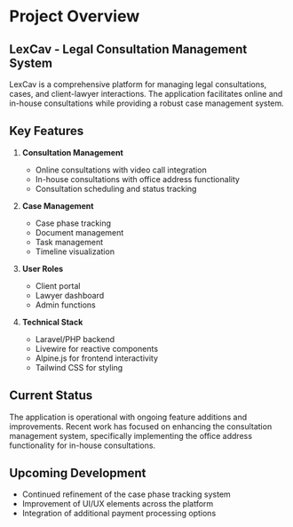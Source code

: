 # Project Overview

## LexCav - Legal Consultation Management System

LexCav is a comprehensive platform for managing legal consultations, cases, and client-lawyer interactions. The application facilitates online and in-house consultations while providing a robust case management system.

## Key Features

1. **Consultation Management**
   - Online consultations with video call integration
   - In-house consultations with office address functionality
   - Consultation scheduling and status tracking

2. **Case Management**
   - Case phase tracking
   - Document management
   - Task management
   - Timeline visualization

3. **User Roles**
   - Client portal
   - Lawyer dashboard
   - Admin functions

4. **Technical Stack**
   - Laravel/PHP backend
   - Livewire for reactive components
   - Alpine.js for frontend interactivity
   - Tailwind CSS for styling

## Current Status

The application is operational with ongoing feature additions and improvements. Recent work has focused on enhancing the consultation management system, specifically implementing the office address functionality for in-house consultations.

## Upcoming Development

- Continued refinement of the case phase tracking system
- Improvement of UI/UX elements across the platform
- Integration of additional payment processing options 